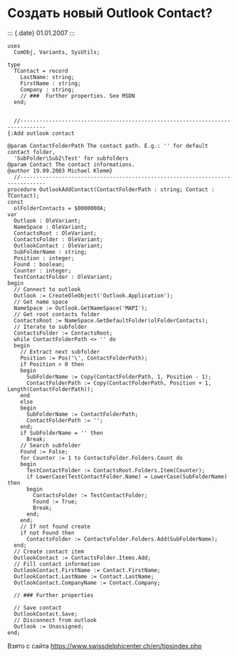Создать новый Outlook Contact?
==============================

::: {.date}
01.01.2007
:::

    uses
      ComObj, Variants, SysUtils;
     
    type
      TContact = record
        LastName: string;
        FirstName : string;
        Company : string;
        // ###  Further properties. See MSDN
      end;
     
     
      //------------------------------------------------------------------------------
    {:Add outlook contact
     
    @param ContactFolderPath The contact path. E.g.: '' for default contact folder,
      'SubFolder\Sub2\Test' for subfolders
    @param Contact The contact informations.
    @author 19.09.2003 Michael Klemm}
      //------------------------------------------------------------------------------
    procedure OutlookAddContact(ContactFolderPath : string; Contact : TContact);
    const
      olFolderContacts = $0000000A;
    var
      Outlook : OleVariant;
      NameSpace : OleVariant;
      ContactsRoot : OleVariant;
      ContactsFolder : OleVariant;
      OutlookContact : OleVariant;
      SubFolderName : string;
      Position : integer;
      Found : boolean;
      Counter : integer;
      TestContactFolder : OleVariant;
    begin
      // Connect to outlook
      Outlook := CreateOleObject('Outlook.Application');
      // Get name space
      NameSpace := Outlook.GetNameSpace('MAPI');
      // Get root contacts folder
      ContactsRoot := NameSpace.GetDefaultFolder(olFolderContacts);
      // Iterate to subfolder
      ContactsFolder := ContactsRoot;
      while ContactFolderPath <> '' do
      begin
        // Extract next subfolder
        Position := Pos('\', ContactFolderPath);
        if Position > 0 then
        begin
          SubFolderName := Copy(ContactFolderPath, 1, Position - 1);
          ContactFolderPath := Copy(ContactFolderPath, Position + 1, Length(ContactFolderPath));
        end
        else
        begin
          SubFolderName := ContactFolderPath;
          ContactFolderPath := '';
        end;
        if SubFolderName = '' then
          Break;
        // Search subfolder
        Found := False;
        for Counter := 1 to ContactsFolder.Folders.Count do
        begin
          TestContactFolder := ContactsRoot.Folders.Item(Counter);
          if LowerCase(TestContactFolder.Name) = LowerCase(SubFolderName) then
          begin
            ContactsFolder := TestContactFolder;
            Found := True;
            Break;
          end;
        end;
        // If not found create
        if not Found then
          ContactsFolder := ContactsFolder.Folders.Add(SubFolderName);
      end;
      // Create contact item
      OutlookContact := ContactsFolder.Items.Add;
      // Fill contact information
      OutlookContact.FirstName := Contact.FirstName;
      OutlookContact.LastName := Contact.LastName;
      OutlookContact.CompanyName := Contact.Company;
     
      // ### Further properties
     
      // Save contact
      OutlookContact.Save;
      // Disconnect from outlook
      Outlook := Unassigned;
    end;

Взято с сайта <https://www.swissdelphicenter.ch/en/tipsindex.php>
